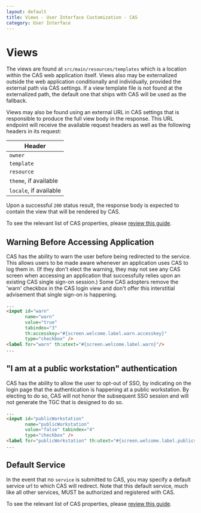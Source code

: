 ```yaml
---
layout: default
title: Views - User Interface Customization - CAS
category: User Interface
---
```


# Views

The views are found at `src/main/resources/templates` which is a location within the CAS web application itself. 
Views also may be externalized outside the web application conditionally and individually, provided the external path 
via CAS settings. If a view template file is not found at the externalized path, the default one that ships with CAS will be used as the fallback.

Views may also be found using an external URL in CAS settings that is responsible to produce the full view body in the response. This URL endpoint will receive
the available request headers as well as the following headers in its request:

| Header             
|-------------------------------------
| `owner`
| `template`
| `resource`
| `theme`, if available
| `locale`, if available

Upon a successful `200` status result, the response body is expected to contain the view that will be rendered by CAS.
 
To see the relevant list of CAS properties, please [review this guide](../configuration/Configuration-Properties.html#views).

## Warning Before Accessing Application

CAS has the ability to warn the user before being redirected to the service. This allows users to be made aware whenever an application uses CAS to log them in.
(If they don't elect the warning, they may not see any CAS screen when accessing an application that successfully relies upon an existing CAS single sign-on session.)
Some CAS adopters remove the 'warn' checkbox in the CAS login view and don't offer this interstitial advisement that single sign-on is happening.

```html
...
<input id="warn"
       name="warn"
       value="true"
       tabindex="3"
       th:accesskey="#{screen.welcome.label.warn.accesskey}"
       type="checkbox" />
<label for="warn" th:utext="#{screen.welcome.label.warn}"/>
...
```

## "I am at a public workstation" authentication

CAS has the ability to allow the user to opt-out of SSO, by indicating on the login page that the authentication
is happening at a public workstation. By electing to do so, CAS will not honor the subsequent SSO session
and will not generate the TGC that is designed to do so.

```html
...
<input id="publicWorkstation"
       name="publicWorkstation"
       value="false" tabindex="4"
       type="checkbox" />
<label for="publicWorkstation" th:utext="#{screen.welcome.label.publicstation}"/>
...
```

## Default Service

In the event that no `service` is submitted to CAS, you may specify a default
service url to which CAS will redirect. Note that this default service, much like
all other services, MUST be authorized and registered with CAS.

To see the relevant list of CAS properties, please [review this guide](../configuration/Configuration-Properties.html#views).
